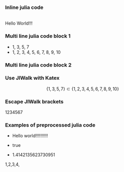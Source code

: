 
### Inline julia code

<br/>
Hello World!!!
<br/>

### Multi line julia code block 1


- 1, 3, 5, 7
- 1, 2, 3, 4, 5, 6, 7, 8, 9, 10

### Multi line julia code block 2


### Use JlWalk with Katex
$$ \{1, 3, 5, 7\}\subset \{1, 2, 3, 4, 5, 6, 7, 8, 9, 10\} $$

### Escape JlWalk brackets


1234567

### Examples of preprocessed julia code


- Hello world!!!!!!!!!!
- true


- 1.4142135623730951



 1,2,3,4, 